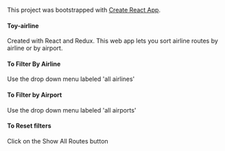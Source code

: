 This project was bootstrapped with [Create React App](https://github.com/facebook/create-react-app).

#### Toy-airline
Created with React and Redux. This web app lets you sort airline routes by airline or by airport.

#### To Filter By Airline
Use the drop down menu labeled 'all airlines'

#### To Filter by Airport
Use the drop down menu labeled 'all airports'

#### To Reset filters
Click on the Show All Routes button
